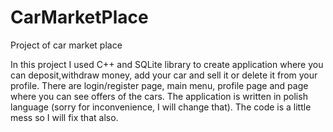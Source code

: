 # CarMarketPlace
Project of car market place

In this project I used C++ and SQLite library to create application where you can deposit,withdraw money,
add your car and sell it or delete it from your profile. There are login/register page, main menu, profile page
and page where you can see offers of the cars.
The application is written in polish language (sorry for inconvenience, I will change that).
The code is a little mess so I will fix that also.
